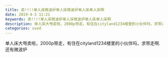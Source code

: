 ```yaml
---
title: 卖!!!!单人床微波炉单人床微波炉单人床单人床啊
date: 2019-4-3 11:21
keywords: 卖!!!!单人床微波炉单人床微波炉单人床单人床啊
description: 单人床大甩卖啦，2000p带走，有住在cityland1234楼里的小伙伴吗，求带走啊.还有微波炉
categories: used
---
```

<td class="t_f" id="postmessage_3381247">

单人床大甩卖啦，2000p带走，有住在cityland1234楼里的小伙伴吗，求带走啊.还有微波炉</td>
